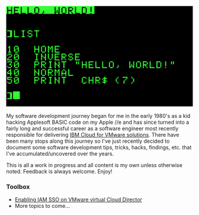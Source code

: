 
<img src="images/Applesoft_BASIC.png" alt="Apple BASIC" width="640">

My software development journey began for me in the early 1980's as a kid
hacking Applesoft BASIC code on my Apple //e and has since turned into a fairly
long and successful career as a software engineer most recently responsible for
delivering [IBM Cloud for VMware solutions][ic4v].  There have been many stops
along this journey so I've just recently decided to document some software
development tips, tricks, hacks, findings, etc. that I've accumulated/uncovered
over the years.

This is all a work in progress and all content is my own unless otherwise
noted.  Feedback is always welcome.  Enjoy!

### Toolbox

- [Enabling IAM SSO on VMware virtual Cloud Director][iam-sso-vcd]
- More topics to come...


[ic4v]: https://www.ibm.com/cloud/vmware
[iam-sso-vcd]: ./vmware/iam_sso_vcd.md
